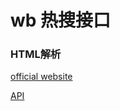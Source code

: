 
# wb 热搜接口

### HTML解析
[official website](https://jsoup.org/)

[API](http://localhost:9999/swagger-ui.html)
